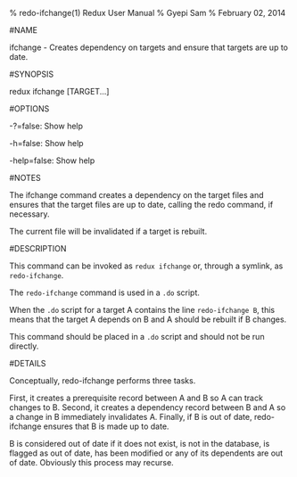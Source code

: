 % redo-ifchange(1) Redux User Manual 
% Gyepi Sam
% February 02, 2014 

<!-- DO NOT EDIT -- Autogenerated file. Really! -->


#NAME

ifchange - Creates dependency on targets and ensure that targets are up to date.

#SYNOPSIS

redux ifchange [TARGET...]

#OPTIONS

  -?=false: Show help

  -h=false: Show help

  -help=false: Show help



#NOTES


The ifchange command creates a dependency on the target files and ensures that
the target files are up to date, calling the redo command, if necessary.

The current file will be invalidated if a target is rebuilt.


#DESCRIPTION

This command can be invoked as `redux ifchange` or, through a symlink, as `redo-ifchange`.

The `redo-ifchange` command is used in a `.do` script.

When the `.do` script for a target A contains the line `redo-ifchange B`, 
this means that the target A depends on B and A should be rebuilt if B changes. 

This command should be placed in a `.do` script and should not be run directly.

#DETAILS

Conceptually, redo-ifchange performs three tasks.

First, it creates a prerequisite record between A and B so A can track changes to B.
Second, it creates a dependency record between B and A so a change in B immediately invalidates  A.
Finally, if B is out of date, redo-ifchange ensures that B is made up to date.

B is considered out of date if it does not exist, is not in the database, is flagged as out of date, 
has been modified or any of its dependents are out of date. Obviously this process may recurse.
